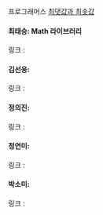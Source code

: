 프로그래머스 [최댓값과 최솟값](https://school.programmers.co.kr/learn/courses/30/lessons/12939)<br>

#### 최태승: Math 라이브러리
링크 : 

#### 김선웅: 
링크 : 

#### 정의진: 
링크 : 

#### 정연미: 
링크 : 

#### 박소미:
링크 : 
